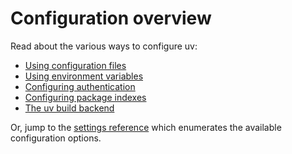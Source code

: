 # Configuration overview

Read about the various ways to configure uv:

- [Using configuration files](./files.md)
- [Using environment variables](./environment.md)
- [Configuring authentication](./authentication.md)
- [Configuring package indexes](./indexes.md)
- [The uv build backend](build-backend.md)

Or, jump to the [settings reference](../reference/settings.md) which enumerates the available
configuration options.
